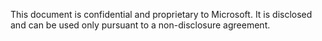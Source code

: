 This document is confidential and proprietary to Microsoft. It is disclosed and can be used only pursuant to a non-disclosure agreement.